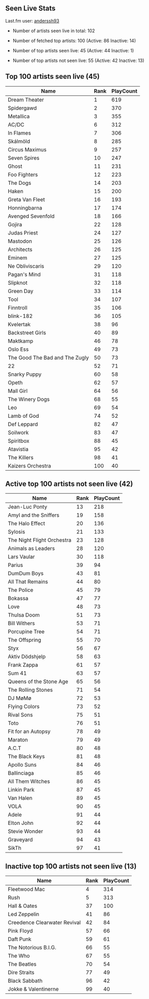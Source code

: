 ## Seen Live Stats

Last.fm user: [anderssh93](https://www.last.fm/user/anderssh93)

- Number of artists seen live in total: 102

- Number of fetched top artists: 100 (Active: 86 Inactive: 14)

- Number of top artists seen live: 45 (Active: 44 Inactive: 1)

- Number of top artists not seen live: 55 (Active: 42 Inactive: 13)

## Top 100 artists seen live (45)

Name                           | Rank | PlayCount
------------------------------ | ---- | ---------
Dream Theater                  | 1    | 619      
Spidergawd                     | 2    | 370      
Metallica                      | 3    | 355      
AC/DC                          | 6    | 312      
In Flames                      | 7    | 306      
Skálmöld                       | 8    | 285      
Circus Maximus                 | 9    | 257      
Seven Spires                   | 10   | 247      
Ghost                          | 11   | 231      
Foo Fighters                   | 12   | 223      
The Dogs                       | 14   | 203      
Haken                          | 15   | 200      
Greta Van Fleet                | 16   | 193      
Honningbarna                   | 17   | 174      
Avenged Sevenfold              | 18   | 166      
Gojira                         | 22   | 128      
Judas Priest                   | 24   | 127      
Mastodon                       | 25   | 126      
Architects                     | 26   | 125      
Eminem                         | 27   | 125      
Ne Obliviscaris                | 29   | 120      
Pagan's Mind                   | 31   | 118      
Slipknot                       | 32   | 118      
Green Day                      | 33   | 114      
Tool                           | 34   | 107      
Finntroll                      | 35   | 106      
blink-182                      | 36   | 105      
Kvelertak                      | 38   | 96       
Backstreet Girls               | 40   | 89       
Maktkamp                       | 46   | 78       
Oslo Ess                       | 49   | 73       
The Good The Bad and The Zugly | 50   | 73       
22                             | 52   | 71       
Snarky Puppy                   | 60   | 58       
Opeth                          | 62   | 57       
Mall Girl                      | 64   | 56       
The Winery Dogs                | 68   | 55       
Leo                            | 69   | 54       
Lamb of God                    | 74   | 52       
Def Leppard                    | 82   | 47       
Soilwork                       | 83   | 47       
Spiritbox                      | 88   | 45       
Atavistia                      | 95   | 42       
The Killers                    | 98   | 41       
Kaizers Orchestra              | 100  | 40       

## Active top 100 artists not seen live (42)

Name                       | Rank | PlayCount
-------------------------- | ---- | ---------
Jean-Luc Ponty             | 13   | 218      
Amyl and the Sniffers      | 19   | 158      
The Halo Effect            | 20   | 136      
Sylosis                    | 21   | 133      
The Night Flight Orchestra | 23   | 128      
Animals as Leaders         | 28   | 120      
Lars Vaular                | 30   | 118      
Parius                     | 39   | 94       
DumDum Boys                | 43   | 81       
All That Remains           | 44   | 80       
The Police                 | 45   | 79       
Bokassa                    | 47   | 77       
Love                       | 48   | 73       
Thulsa Doom                | 51   | 73       
Bill Withers               | 53   | 71       
Porcupine Tree             | 54   | 71       
The Offspring              | 55   | 70       
Styx                       | 56   | 67       
Aktiv Dödshjelp            | 58   | 63       
Frank Zappa                | 61   | 57       
Sum 41                     | 63   | 57       
Queens of the Stone Age    | 65   | 56       
The Rolling Stones         | 71   | 54       
DJ MøMø                    | 72   | 53       
Flying Colors              | 73   | 52       
Rival Sons                 | 75   | 51       
Toto                       | 76   | 51       
Fit for an Autopsy         | 78   | 49       
Maraton                    | 79   | 49       
A.C.T                      | 80   | 48       
The Black Keys             | 81   | 48       
Apollo Suns                | 84   | 46       
Ballinciaga                | 85   | 46       
All Them Witches           | 86   | 45       
Linkin Park                | 87   | 45       
Van Halen                  | 89   | 45       
VOLA                       | 90   | 45       
Adele                      | 91   | 44       
Elton John                 | 92   | 44       
Stevie Wonder              | 93   | 44       
Graveyard                  | 94   | 43       
SikTh                      | 97   | 41       

## Inactive top 100 artists not seen live (13)

Name                         | Rank | PlayCount
---------------------------- | ---- | ---------
Fleetwood Mac                | 4    | 314      
Rush                         | 5    | 313      
Hall & Oates                 | 37   | 100      
Led Zeppelin                 | 41   | 86       
Creedence Clearwater Revival | 42   | 84       
Pink Floyd                   | 57   | 66       
Daft Punk                    | 59   | 61       
The Notorious B.I.G.         | 66   | 55       
The Who                      | 67   | 55       
The Beatles                  | 70   | 54       
Dire Straits                 | 77   | 49       
Black Sabbath                | 96   | 42       
Jokke & Valentinerne         | 99   | 40       
